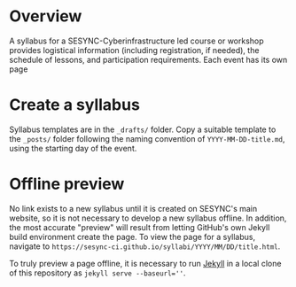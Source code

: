 # Overview

A syllabus for a SESYNC-Cyberinfrastructure led course or workshop provides logistical information (including registration, if needed), the schedule of lessons, and participation requirements.
Each event has its own page

# Create a syllabus

Syllabus templates are in the `_drafts/` folder. Copy a suitable template to the `_posts/` folder following the naming convention of `YYYY-MM-DD-title.md`, using the starting day of the event.

# Offline preview

No link exists to a new syllabus until it is created on SESYNC's main website, so it is not necessary to develop a new syllabus offline. In addition, the most accurate "preview" will result from letting GitHub's own Jekyll build environment create the page. To view the page for a syllabus, navigate to `https://sesync-ci.github.io/syllabi/YYYY/MM/DD/title.html`.

To truly preview a page offline, it is necessary to run [Jekyll](https://jekyllrb.com) in a local clone of this repository as `jekyll serve --baseurl=''`.
